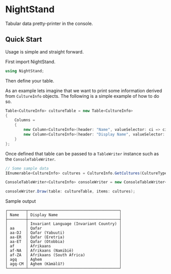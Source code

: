 # NightStand
Tabular data pretty-printer in the console.

## Quick Start

Usage is simple and straight forward.

First import NightStand.

```csharp
using NightStand;
```

Then define your table.

As an example lets imagine that we want to print some information derived from `CultureInfo` objects. The following is a simple example of how to do so.

```csharp
Table<CultureInfo> cultureTable = new Table<CultureInfo>
{
    Columns =
    {
        new Column<CultureInfo>(header: "Name", valueSelector: ci => ci.Name),
        new Column<CultureInfo>(header: "Display Name", valueSelector: ci => ci.DisplayName)
    }
};
```

Once defined that table can be passed to a `TableWriter` instance such as the `ConsoleTableWriter`.

```csharp
// Some sample data
IEnumerable<CultureInfo> cultures = CultureInfo.GetCultures(CultureTypes.AllCultures).Take(10);

ConsoleTableWriter<CultureInfo> consoleWriter = new ConsoleTableWriter<CultureInfo>();

consoleWriter.Draw(table: cultureTable, items: cultures);
```


Sample output
```
┌────────┬────────────────────────────────────────┐
│ Name   │ Display Name                           │
├────────┼────────────────────────────────────────┤
│        │ Invariant Language (Invariant Country) │
│ aa     │ Qafar                                  │
│ aa-DJ  │ Qafar (Yabuuti)                        │
│ aa-ER  │ Qafar (Eretria)                        │
│ aa-ET  │ Qafar (Otobbia)                        │
│ af     │ Afrikaans                              │
│ af-NA  │ Afrikaans (Namibië)                    │
│ af-ZA  │ Afrikaans (South Africa)               │
│ agq    │ Aghem                                  │
│ agq-CM │ Aghem (Kàmàlû?)                        │
└────────┴────────────────────────────────────────┘
```